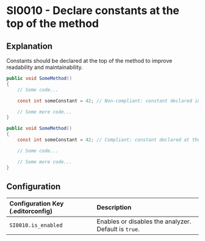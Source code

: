 # SI0010 - Declare constants at the top of the method

## Explanation

Constants should be declared at the top of the method to improve readability and maintainability.

````csharp
public void SomeMethod()
{
    // Some code...

    const int someConstant = 42; // Non-compliant: constant declared in the middle of the method

    // Some more code...
}

public void SomeMethod()
{
    const int someConstant = 42; // Compliant: constant declared at the top of the method

    // Some code...

    // Some more code...
}
````

## Configuration

| Configuration Key (.editorconfig) | Description                                          |
|:----------------------------------|:-----------------------------------------------------|
| `SI0010.is_enabled`               | Enables or disables the analyzer. Default is `true`. |

